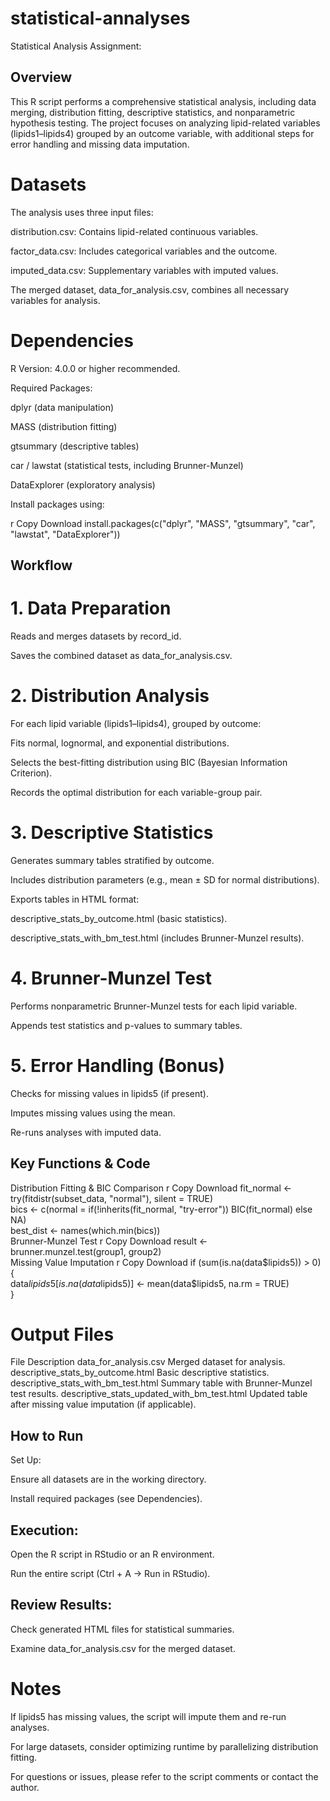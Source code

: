# statistical-annalyses
Statistical Analysis Assignment: 
## Overview
This R script performs a comprehensive statistical analysis, including data merging, distribution fitting, descriptive statistics, and nonparametric hypothesis testing. The project focuses on analyzing lipid-related variables (lipids1–lipids4) grouped by an outcome variable, with additional steps for error handling and missing data imputation.

# Datasets
The analysis uses three input files:

distribution.csv: Contains lipid-related continuous variables.

factor_data.csv: Includes categorical variables and the outcome.

imputed_data.csv: Supplementary variables with imputed values.

The merged dataset, data_for_analysis.csv, combines all necessary variables for analysis.

# Dependencies
R Version: 4.0.0 or higher recommended.

Required Packages:

dplyr (data manipulation)

MASS (distribution fitting)

gtsummary (descriptive tables)

car / lawstat (statistical tests, including Brunner-Munzel)

DataExplorer (exploratory analysis)

Install packages using:

r
Copy
Download
install.packages(c("dplyr", "MASS", "gtsummary", "car", "lawstat", "DataExplorer"))
## Workflow
# 1. Data Preparation
Reads and merges datasets by record_id.

Saves the combined dataset as data_for_analysis.csv.

# 2. Distribution Analysis
For each lipid variable (lipids1–lipids4), grouped by outcome:

Fits normal, lognormal, and exponential distributions.

Selects the best-fitting distribution using BIC (Bayesian Information Criterion).

Records the optimal distribution for each variable-group pair.

# 3. Descriptive Statistics
Generates summary tables stratified by outcome.

Includes distribution parameters (e.g., mean ± SD for normal distributions).

Exports tables in HTML format:

descriptive_stats_by_outcome.html (basic statistics).

descriptive_stats_with_bm_test.html (includes Brunner-Munzel results).

# 4. Brunner-Munzel Test
Performs nonparametric Brunner-Munzel tests for each lipid variable.

Appends test statistics and p-values to summary tables.

# 5. Error Handling (Bonus)
Checks for missing values in lipids5 (if present).

Imputes missing values using the mean.

Re-runs analyses with imputed data.

## Key Functions & Code
Distribution Fitting & BIC Comparison
r
Copy
Download
fit_normal <- try(fitdistr(subset_data, "normal"), silent = TRUE)  
bics <- c(normal = if(!inherits(fit_normal, "try-error")) BIC(fit_normal) else NA)  
best_dist <- names(which.min(bics))  
Brunner-Munzel Test
r
Copy
Download
result <- brunner.munzel.test(group1, group2)  
Missing Value Imputation
r
Copy
Download
if (sum(is.na(data$lipids5)) > 0) {  
  data$lipids5[is.na(data$lipids5)] <- mean(data$lipids5, na.rm = TRUE)  
}  
# Output Files
File	Description
data_for_analysis.csv	Merged dataset for analysis.
descriptive_stats_by_outcome.html	Basic descriptive statistics.
descriptive_stats_with_bm_test.html	Summary table with Brunner-Munzel test results.
descriptive_stats_updated_with_bm_test.html	Updated table after missing value imputation (if applicable).
## How to Run
Set Up:

Ensure all datasets are in the working directory.

Install required packages (see Dependencies).

## Execution:

Open the R script in RStudio or an R environment.

Run the entire script (Ctrl + A → Run in RStudio).

## Review Results:

Check generated HTML files for statistical summaries.

Examine data_for_analysis.csv for the merged dataset.

# Notes
If lipids5 has missing values, the script will impute them and re-run analyses.

For large datasets, consider optimizing runtime by parallelizing distribution fitting.

For questions or issues, please refer to the script comments or contact the author.
